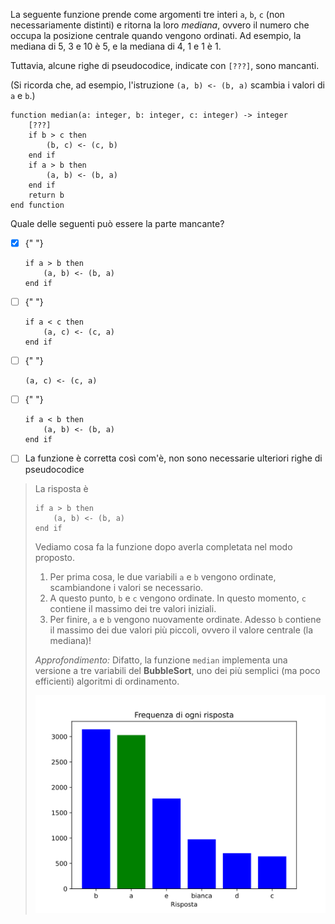 La seguente funzione prende come argomenti tre interi `a`, `b`, `c` (non necessariamente distinti) e ritorna la loro _mediana_, ovvero il numero che occupa la posizione centrale quando vengono ordinati. Ad esempio, la mediana di $5$, $3$ e $10$ è $5$, e la mediana di $4$, $1$ e $1$ è $1$.

Tuttavia, alcune righe di pseudocodice, indicate con `[???]`, sono mancanti.

(Si ricorda che, ad esempio, l'istruzione `(a, b) <- (b, a)` scambia i valori di `a` e `b`.)

```srs
function median(a: integer, b: integer, c: integer) -> integer
    [???]
    if b > c then
        (b, c) <- (c, b)
    end if
    if a > b then
        (a, b) <- (b, a)
    end if
    return b
end function
```

Quale delle seguenti può essere la parte mancante?

- [x] {" "}
  ```srs
  if a > b then
      (a, b) <- (b, a)
  end if
  ```
- [ ] {" "}
  ```srs
  if a < c then
      (a, c) <- (c, a)
  end if
  ```
- [ ] {" "}
  ```srs
  (a, c) <- (c, a)
  ```
- [ ] {" "}
  ```srs
  if a < b then
      (a, b) <- (b, a)
  end if
  ```
- [ ] La funzione è corretta così com'è, non sono necessarie ulteriori righe di pseudocodice

> La risposta è
>
> ```srs
> if a > b then
>     (a, b) <- (b, a)
> end if
> ```
>
> Vediamo cosa fa la funzione dopo averla completata nel modo proposto.
>
> 1. Per prima cosa, le due variabili `a` e `b` vengono ordinate, scambiandone i valori se necessario.
> 2. A questo punto, `b` e `c` vengono ordinate. In questo momento, `c` contiene il massimo dei tre valori iniziali.
> 3. Per finire, `a` e `b` vengono nuovamente ordinate. Adesso `b` contiene il massimo dei due valori più piccoli, ovvero il valore centrale (la mediana)!
>
> _Approfondimento:_ Difatto, la funzione `median` implementa una versione a tre variabili del **BubbleSort**, uno dei più semplici (ma poco efficienti) algoritmi di ordinamento.
>
> ![Statistiche risposte](default.svg)
